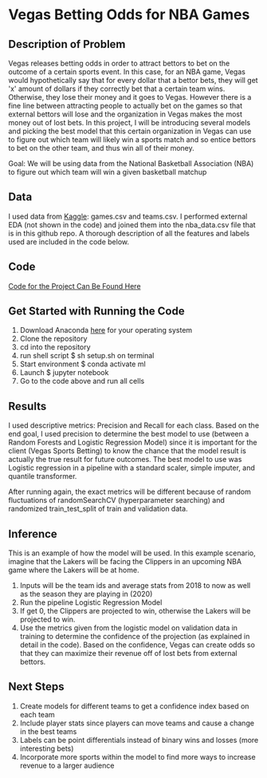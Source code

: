 # Vegas Betting Odds for NBA Games

## Description of Problem
Vegas releases betting odds in order to attract bettors to bet on the outcome of a certain sports event. In this case, for an NBA game, Vegas would hypothetically say that for every dollar that a bettor bets, they will get 'x' amount of dollars if they correctly bet that a certain team wins. Otherwise, they lose their money and it goes to Vegas. However there is a fine line between attracting people to actually bet on the games so that external bettors will lose and the organization in Vegas makes the most money out of lost bets. In this project, I will be introducing several models and picking the best model that this certain organization in Vegas can use to figure out which team will likely win a sports match and so entice bettors to bet on the other team, and thus win all of their money.

Goal: We will be using data from the National Basketball Association (NBA) to figure out which team will win a given basketball matchup

## Data
I used data from [Kaggle](https://www.kaggle.com/nathanlauga/nba-games): games.csv and teams.csv. I performed external EDA (not shown in the code) and joined them into the nba_data.csv file that is in this github repo. A thorough description of all the features and labels used are included in the code below. 

## Code
[Code for the Project Can Be Found Here](https://github.com/surengunturumasters/msds699_final_proj/blob/main/Final_Proj_Code.ipynb)

## Get Started with Running the Code
1) Download Anaconda [here](https://www.anaconda.com/products/individual) for your operating system
2) Clone the repository
3) cd into the repository 
4) run shell script $ sh setup.sh on terminal
5) Start environment $ conda activate ml
6) Launch $ jupyter notebook
7) Go to the code above and run all cells

## Results
I used descriptive metrics: Precision and Recall for each class. Based on the end goal, I used precision to determine the best model to use (between a Random Forests and Logistic Regression Model) since it is important for the client (Vegas Sports Betting) to know the chance that the model result is actually the true result for future outcomes. The best model to use was Logistic regression in a pipeline with a standard scaler, simple imputer, and quantile transformer. 

After running again, the exact metrics will be different because of random fluctuations of randomSearchCV (hyperparameter searching) and randomized train_test_split of train and validation data. 

## Inference
This is an example of how the model will be used. In this example scenario, imagine that the Lakers will be facing the Clippers in an upcoming NBA game where the Lakers will be at home. 
1) Inputs will be the team ids and average stats from 2018 to now as well as the season they are playing in (2020)
2) Run the pipeline Logistic Regression Model
3) If get 0, the Clippers are projected to win, otherwise the Lakers will be projected to win. 
4) Use the metrics given from the logistic model on validation data in training to determine the confidence of the projection (as explained in detail in the code). Based on the confidence, Vegas can create odds so that they can maximize their revenue off of lost bets from external bettors. 

## Next Steps
1) Create models for different teams to get a confidence index based on each team
2) Include player stats since players can move teams and cause a change in the best teams
3) Labels can be point differentials instead of binary wins and losses (more interesting bets)
4) Incorporate more sports within the model to find more ways to increase revenue to a larger audience

